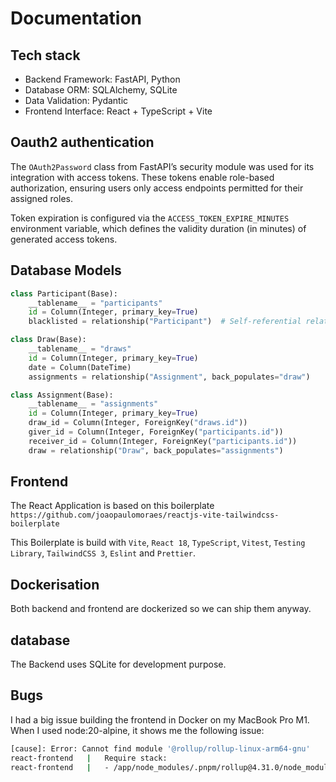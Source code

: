 # Documentation

## Tech stack

- Backend Framework: FastAPI, Python
- Database ORM: SQLAlchemy, SQLite
- Data Validation: Pydantic
- Frontend Interface: React + TypeScript + Vite

## Oauth2 authentication

The `OAuth2Password` class from FastAPI’s security module was used for its integration with access tokens. These tokens enable role-based authorization, ensuring users only access endpoints permitted for their assigned roles.

Token expiration is configured via the `ACCESS_TOKEN_EXPIRE_MINUTES` environment variable, which defines the validity duration (in minutes) of generated access tokens.

## Database Models

```python
class Participant(Base):
    __tablename__ = "participants"
    id = Column(Integer, primary_key=True)
    blacklisted = relationship("Participant")  # Self-referential relationship for blacklist

class Draw(Base):
    __tablename__ = "draws"
    id = Column(Integer, primary_key=True)
    date = Column(DateTime)
    assignments = relationship("Assignment", back_populates="draw")

class Assignment(Base):
    __tablename__ = "assignments"
    id = Column(Integer, primary_key=True)
    draw_id = Column(Integer, ForeignKey("draws.id"))
    giver_id = Column(Integer, ForeignKey("participants.id"))
    receiver_id = Column(Integer, ForeignKey("participants.id"))
    draw = relationship("Draw", back_populates="assignments")
```

## Frontend

The React Application is based on this boilerplate `https://github.com/joaopaulomoraes/reactjs-vite-tailwindcss-boilerplate`

This Boilerplate is build with `Vite`, `React 18`, `TypeScript`, `Vitest`, `Testing Library`, `TailwindCSS 3`, `Eslint` and `Prettier`.

## Dockerisation

Both backend and frontend are dockerized so we can ship them anyway.

## database

The Backend uses SQLite for development purpose.

## Bugs

I had a big issue building the frontend in Docker on my MacBook Pro M1. When I used node:20-alpine, it shows me the following issue:

```bash
[cause]: Error: Cannot find module '@rollup/rollup-linux-arm64-gnu'
react-frontend   |   Require stack:
react-frontend   |   - /app/node_modules/.pnpm/rollup@4.31.0/node_modules/rollup/dist/native.js
```
